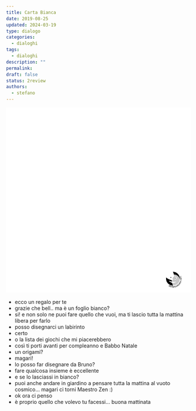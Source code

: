 ```yaml
---
title: Carta Bianca
date: 2019-08-25
updated: 2024-03-19
type: dialogo
categories:
  - dialoghi
tags:
  - dialoghi
description: ""
permalink: 
draft: false
status: 2review
authors:
  - stefano
---
```

![](../../../assets/img/post/2019/carta-bianca-featured.jpg)

- ecco un regalo per te
- grazie che bell.. ma è un foglio bianco?
- si! e non solo ne puoi fare quello che vuoi, ma ti lascio tutta la mattina libera per farlo
- posso disegnarci un labirinto
- certo
- o la lista dei giochi che mi piacerebbero
- così ti porti avanti per compleanno e Babbo Natale
- un origami?
- magari!
- lo posso far disegnare da Bruno?
- fare qualcosa insieme è eccellente
- e se lo lasciassi in bianco?
- puoi anche andare in giardino a pensare tutta la mattina al vuoto cosmico... magari ci torni Maestro Zen :)
- ok ora ci penso
- è proprio quello che volevo tu facessi... buona mattinata


